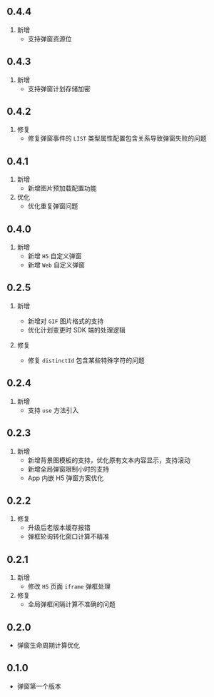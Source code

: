 ## 0.4.4
1. 新增
    - 支持弹窗资源位

## 0.4.3
1. 新增
    - 支持弹窗计划存储加密

## 0.4.2
1. 修复
    - 修复弹窗事件的 `LIST` 类型属性配置包含关系导致弹窗失败的问题

## 0.4.1
1. 新增
    - 新增图片预加载配置功能
2. 优化
    - 优化重复弹窗问题   

    
## 0.4.0
1. 新增
    - 新增 `H5` 自定义弹窗
    - 新增 `Web` 自定义弹窗

## 0.2.5
1. 新增
    - 新增对 `GIF` 图片格式的支持
    - 优化计划变更时 SDK 端的处理逻辑
    
2. 修复
    - 修复 `distinctId` 包含某些特殊字符的问题

## 0.2.4
1. 新增
    - 支持 `use` 方法引入


## 0.2.3
1. 新增
    - 新增背景图模板的支持，优化原有文本内容显示，支持滚动
    - 新增全局弹窗限制小时的支持
    - App 内嵌 H5 弹窗方案优化

## 0.2.2
1. 修复
    - 升级后老版本缓存报错
    - 弹框轮询转化窗口计算不精准

## 0.2.1
1. 新增
    - 修改 `H5` 页面 `iframe` 弹框处理 
2. 修复
    - 全局弹框间隔计算不准确的问题

## 0.2.0

* 弹窗生命周期计算优化

## 0.1.0

* 弹窗第一个版本

